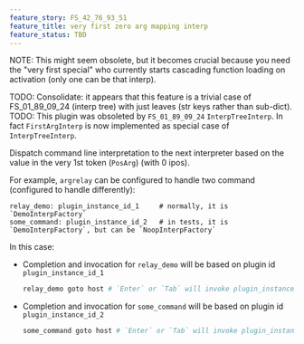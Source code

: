 ```yaml
---
feature_story: FS_42_76_93_51
feature_title: very first zero arg mapping interp
feature_status: TBD
---
```


NOTE: This might seem obsolete, but it becomes crucial because you need the "very first special"
      who currently starts cascading function loading on activation (only one can be that interp).


TODO: Consolidate: it appears that this feature is a trivial case of FS_01_89_09_24 (interp tree)
      with just leaves (str keys rather than sub-dict).
TODO: This plugin was obsoleted by `FS_01_89_09_24` `InterpTreeInterp`.
      In fact `FirstArgInterp` is now implemented as special case of `InterpTreeInterp`.

Dispatch command line interpretation to the next interpreter
based on the value in the very 1st token (`PosArg`) (with 0 ipos).

For example, `argrelay` can be configured to handle two command (configured to handle differently):

```
relay_demo: plugin_instance_id_1     # normally, it is `DemoInterpFactory`
some_command: plugin_instance_id_2   # in tests, it is `DemoInterpFactory`, but can be `NoopInterpFactory`
```

In this case:

*   Completion and invocation for `relay_demo` will be based on plugin id `plugin_instance_id_1`

    ```sh
    relay_demo goto host # `Enter` or `Tab` will invoke plugin_instance_id_1
    ```

*   Completion and invocation for `some_command` will be based on plugin id `plugin_instance_id_2`

    ```sh
    some_command goto host # `Enter` or `Tab` will invoke plugin_instance_id_2
    ```

